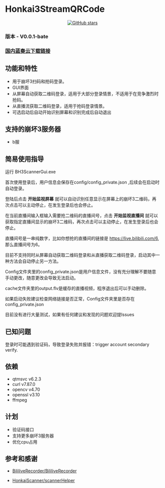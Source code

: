 # Honkai3StreamQRCode

<div align="center">

[![GitHub stars](https://img.shields.io/github/stars/Theresa-0328/Honkai3StreamQRCode?color=blue&style=for-the-badge)](https://github.com/Theresa-0328/Honkai3StreamQRCode/stargazers)
</div>

### **版本 - V0.0.1-bate**

### [国内蓝奏云下载链接](https://wwru.lanzouf.com/i2gwj0uyok0j)

## 功能和特性
- 用于崩坏3扫码和抢码登录。
- GUI界面
- 从屏幕自动获取二维码登录，适用于大部分登录情景，不适用于在竞争激烈时抢码。
- 从直播流获取二维码登录，适用于抢码登录情景。
- 可选启动后自动开始识别屏幕和识别完成后自动退出

## 支持的崩坏3服务器
- b服

## 简易使用指导
运行 BH3ScannerGui.exe

首次使用登录后，用户信息会保存在config/config_private.json
,后续会在启动时自动登录。

登陆后点击 **开始监视屏幕** 就可以自动识别任意显示在屏幕上的崩坏3二维码，再次点击可以主动停止，在发生登录后也会停止。

在当前直播间输入框输入需要抢二维码的直播间号，点击 **开始监视直播间** 就可以获取指定直播间显示的崩坏3二维码，再次点击可以主动停止，在发生登录后也会停止。

直播间号是一串纯数字，比如你想抢的直播间的链接是 https://live.bilibili.com/6, 那么直播间号为6。

目前不支持同时从屏幕自动获取二维码登录和从直播获取二维码登录，启动其中一种方法会自动停止另一方法。

Config文件夹里的config_private.json是用户信息文件，没有充分理解不要随意手动更改，随意更改会导致无法启动。

cache文件夹里的output.flv是缓存的直播视频，程序退出后可以手动删除。

如果启动失败建议检查网络链接是否正常，Config文件夹里是否存在config_private.json

目前没有进行大量测试，如果有任何建议和发现的问题欢迎提Issues

## 已知问题
登录时可能遇到验证码，导致登录失败并报错：trigger account secondary verify.

## 依赖
- qtmsvc v6.2.3
- curl v7.87.0
- opencv v4.70
- openssl v3.10
- ffmpeg

## 计划
- 验证码接口
- 支持更多崩坏3服务器
- 优化cpu占用

## 参考和感谢
- [BililiveRecorder/BililiveRecorder](https://github.com/BililiveRecorder/BililiveRecorder)

- [HonkaiScanner/scannerHelper](https://github.com/HonkaiScanner/scannerHelper)
